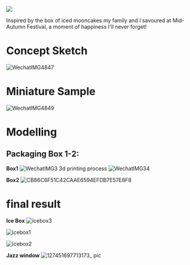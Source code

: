 
[![](https://img.shields.io/badge/Platform-blender-FF0000)](https://www.blender.org/)

Inspired by the box of iced mooncakes my family and I savoured at Mid-Autumn Festival, a moment of happiness I'll never forget!

# Concept Sketch
![WechatIMG4847](https://github.com/jiruochong/processing_workshop/assets/142318719/65879f20-9ddc-4ef9-9881-d4de7cd32bba)

# Miniature Sample
![WechatIMG4849](https://github.com/jiruochong/processing_workshop/assets/142318719/357d3fd7-9c5f-4d33-beb2-ee9e6238855b)

# Modelling
## Packaging Box 1-2: 

**Box1** 
![WechatIMG3](https://github.com/jiruochong/processing_workshop/assets/142318719/05808e3c-647b-42e0-ab88-271ca94db4f1)
3d printing process
![WechatIMG34](https://github.com/jiruochong/processing_workshop/assets/142318719/7a4ab830-7f94-4a50-ab09-cc026f9eacb5)

**Box2** 
![CB86C6F51C42CAAE6594EFDB7E57E8F8](https://github.com/jiruochong/processing_workshop/assets/142318719/532612fd-370a-457f-99a6-1dde97e1e76d)

# final result

**Ice Box** 
![icebox3](https://github.com/jiruochong/processing_workshop/assets/142318719/4b1f622e-14d5-4715-9e4d-ff798a57482b)

![icebox1](https://github.com/jiruochong/processing_workshop/assets/142318719/668a47f1-1eea-444e-92ab-fc63c75726f1)

![icebox2](https://github.com/jiruochong/processing_workshop/assets/142318719/98508da7-9c57-4810-83da-c458e481210c)

**Jazz window** 
![127451697713173_ pic](https://github.com/jiruochong/processing_workshop/assets/142318719/0562c5af-8fa9-4ee7-9da3-408cdabae618)
